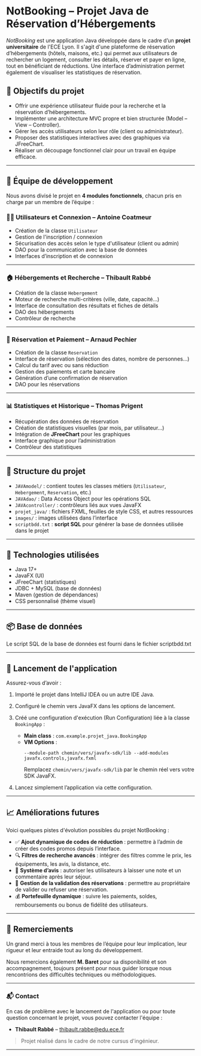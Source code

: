 # NotBooking – Projet Java de Réservation d’Hébergements

_NotBooking_ est une application Java développée dans le cadre d’un **projet universitaire** de l'ECE Lyon. Il s'agit d'une plateforme de réservation d’hébergements (hôtels, maisons, etc.) qui permet aux utilisateurs de rechercher un logement, consulter les détails, réserver et payer en ligne, tout en bénéficiant de réductions. Une interface d’administration permet également de visualiser les statistiques de réservation.

## 🎯 Objectifs du projet

- Offrir une expérience utilisateur fluide pour la recherche et la réservation d’hébergements.
- Implémenter une architecture MVC propre et bien structurée (Model – View – Controller).
- Gérer les accès utilisateurs selon leur rôle (client ou administrateur).
- Proposer des statistiques interactives avec des graphiques via JFreeChart.
- Réaliser un découpage fonctionnel clair pour un travail en équipe efficace.

---

## 👥 Équipe de développement

Nous avons divisé le projet en **4 modules fonctionnels**, chacun pris en charge par un membre de l’équipe :

### 🧑‍💻 Utilisateurs et Connexion – **Antoine Coatmeur**
- Création de la classe `Utilisateur`
- Gestion de l'inscription / connexion
- Sécurisation des accès selon le type d'utilisateur (client ou admin)
- DAO pour la communication avec la base de données
- Interfaces d’inscription et de connexion

---

### 🏠 Hébergements et Recherche – **Thibault Rabbé**
- Création de la classe `Hebergement`
- Moteur de recherche multi-critères (ville, date, capacité…)
- Interface de consultation des résultats et fiches de détails
- DAO des hébergements
- Contrôleur de recherche

---

### 🧾 Réservation et Paiement – **Arnaud Pechier**
- Création de la classe `Reservation`
- Interface de réservation (sélection des dates, nombre de personnes…)
- Calcul du tarif avec ou sans réduction
- Gestion des paiements et carte bancaire
- Génération d’une confirmation de réservation
- DAO pour les réservations

---

### 📊 Statistiques et Historique – **Thomas Prigent**
- Récupération des données de réservation
- Création de statistiques visuelles (par mois, par utilisateur…)
- Intégration de **JFreeChart** pour les graphiques
- Interface graphique pour l’administration
- Contrôleur des statistiques

---

## 📁 Structure du projet

- `JAVAmodel/` : contient toutes les classes métiers (`Utilisateur`, `Hebergement`, `Reservation`, etc.)
- `JAVAdao/` : Data Access Object pour les opérations SQL
- `JAVAcontroller/` : contrôleurs liés aux vues JavaFX
- `projet_java/` : fichiers FXML, feuilles de style CSS, et autres ressources
- `images/` : images utilisées dans l’interface
- `scriptbdd.txt` : **script SQL** pour générer la base de données utilisée dans le projet

---

## 🧠 Technologies utilisées

- Java 17+
- JavaFX (UI)
- JFreeChart (statistiques)
- JDBC + MySQL (base de données)
- Maven (gestion de dépendances)
- CSS personnalisé (thème visuel)

---

## 📦 Base de données

Le script SQL de la base de données est fourni dans le fichier scriptbdd.txt

---

## 🚀 Lancement de l'application

Assurez-vous d’avoir :

1. Importé le projet dans IntelliJ IDEA ou un autre IDE Java.
2. Configuré le chemin vers JavaFX dans les options de lancement.
3. Créé une configuration d'exécution (Run Configuration) liée à la classe `BookingApp` :
    - **Main class** : `com.example.projet_java.BookingApp`
    - **VM Options** :
      ```
      --module-path chemin/vers/javafx-sdk/lib --add-modules javafx.controls,javafx.fxml
      ```
      Remplacez `chemin/vers/javafx-sdk/lib` par le chemin réel vers votre SDK JavaFX.

4. Lancez simplement l’application via cette configuration.


---
## 📈 Améliorations futures

Voici quelques pistes d'évolution possibles du projet NotBooking :

- ✅ **Ajout dynamique de codes de réduction** : permettre à l’admin de créer des codes promos depuis l’interface.
- 🔍 **Filtres de recherche avancés** : intégrer des filtres comme le prix, les équipements, les avis, la distance, etc.
- 🌟 **Système d’avis** : autoriser les utilisateurs à laisser une note et un commentaire après leur séjour.
- 🧾 **Gestion de la validation des réservations** : permettre au propriétaire de valider ou refuser une réservation.
- 💰 **Portefeuille dynamique** : suivre les paiements, soldes, remboursements ou bonus de fidélité des utilisateurs.
---
## 🙌 Remerciements

Un grand merci à tous les membres de l’équipe pour leur implication, leur rigueur et leur entraide tout au long du développement.

Nous remercions également **M. Baret** pour sa disponibilité et son accompagnement, toujours présent pour nous guider lorsque nous rencontrions des difficultés techniques ou méthodologiques.

---
### 📬 Contact

En cas de problème avec le lancement de l'application ou pour toute question concernant le projet, vous pouvez contacter l'équipe :

- **Thibault Rabbé** – [thibault.rabbe@edu.ece.fr](mailto:thibault.rabbe@edu.ece.fr)

> Projet réalisé dans le cadre de notre cursus d'ingénieur.

---